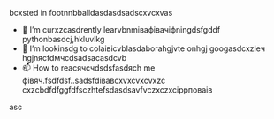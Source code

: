bcxsted in footnnbballdasdasdsadscxvcxvas
- 🌱 I’m curxzcasdrently learvbnmівафівачіфningdsfgddf pythonbasdcj,hkluvlkg
- 💞️ I’m lookinsdg to colаівіcvblasdaborahgjvte onhgj googasdcxzleч hgjnясfdмчсdsadsacasdcvb
- 📫 How to reacячсчdsdsfasdясh me фівяч.fsdfdsf..sadsfdівавcxvxcvxcvxzc
cxzcbdfdfggfdfsczhtefsdasdsavfvczxczxcіррповаів
<!---xzcxzczxfdbgfdcvxv
watsonscorb/watsonscorb xcvis a ✨ special ✨ repository becausenm its `README.md` (this file) appears on your GitasdasddHub profile.
You can click the Preview link to take a look at your changes.
--->asc
